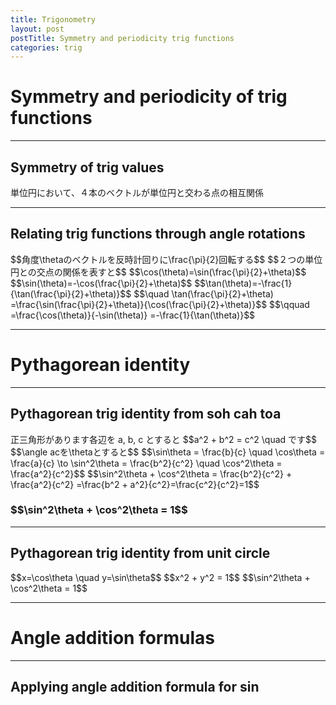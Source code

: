 ```yaml
---
title: Trigonometry
layout: post
postTitle: Symmetry and periodicity trig functions 
categories: trig
---
```


# Symmetry and periodicity of trig functions

------

## Symmetry of trig values

<div class="row">
  <div class="col-sm-9">
    <div id="svg01"></div>
  </div>
  <div class="col-sm-3">
    <p>単位円において、４本のベクトルが単位円と交わる点の相互関係</p>
  </div>
</div>

--------

## Relating trig functions through angle rotations

<div class="row">
  <div class="col-sm-8">
    <div id="svg02"></div>
  </div>
  <div class="col-sm-4">
    $$角度\thetaのベクトルを反時計回りに\frac{\pi}{2}回転する$$
    $$２つの単位円との交点の関係を表すと$$
    $$\cos(\theta)=\sin(\frac{\pi}{2}+\theta)$$
    $$\sin(\theta)=-\cos(\frac{\pi}{2}+\theta)$$
    $$\tan(\theta)=-\frac{1}{\tan(\frac{\pi}{2}+\theta)}$$  
    $$\quad \tan(\frac{\pi}{2}+\theta)
    =\frac{\sin(\frac{\pi}{2}+\theta)}{\cos(\frac{\pi}{2}+\theta)}$$
    $$\qquad =\frac{\cos(\theta)}{-\sin(\theta)}
    =-\frac{1}{\tan(\theta)}$$

  </div>
</div>

--------

# Pythagorean identity 

------

## Pythagorean trig identity from soh cah toa

<div class="row">
  <div class="col-sm-6">
    <div id="svg03"></div>
  </div>
  <div class="col-sm-6">
    正三角形があります各辺を a, b, c とすると
    $$a^2 + b^2 = c^2 \quad です$$
    $$\angle acを\thetaとすると$$
    $$\sin\theta = \frac{b}{c} \quad \cos\theta = \frac{a}{c} \to
    \sin^2\theta = \frac{b^2}{c^2} \quad \cos^2\theta = \frac{a^2}{c^2}$$
    $$\sin^2\theta + \cos^2\theta = \frac{b^2}{c^2} + \frac{a^2}{c^2}
    =\frac{b^2 + a^2}{c^2}=\frac{c^2}{c^2}=1$$
    <div class="panel">
      <h3>$$\sin^2\theta + \cos^2\theta = 1$$</h3>
    </div>
  </div>
</div>

--------

## Pythagorean trig identity from unit circle

<div class="row">
  <div class="col-sm-6">
    <div id="svg04"></div>
  </div>
  <div class="col-sm-6">
    $$x=\cos\theta \quad y=\sin\theta$$
    $$x^2 + y^2 = 1$$
    $$\sin^2\theta + \cos^2\theta = 1$$


  </div>
</div>


--------
# Angle addition formulas
--------

## Applying angle addition formula for sin

<div class="row">
  <div class="col-sm-6">
    <div id="svg05"></div>
  </div>
  <div class="col-sm-6">
  </div>
</div>



<script type="text/javascript" src="http://cdn.mathjax.org/mathjax/latest/MathJax.js?config=TeX-AMS-MML_SVG"></script>
<script src="http://d3js.org/d3.v3.min.js" charset="utf-8"></script>
<script src="{{site.url}}/js/d3draws.js" charset="utf-8"></script>

<script>

  var height = 500;
  var width = 800;
  

/**  */
  var svg01 = d3.select("#svg01")
                .append("svg")
                .attr("height",height)
                .attr("width",800)
                .style("background","#000");

  var xScale01 = d3.scale.linear()
                       .domain([-1,1])
                       .range([200,600]);
  
  var yScale01 = d3.scale.linear()
                       .domain([1,-1])
                       .range([50,450]);       

  // 軸
  axesData01 = [
    {
      "x1":-1.1,
      "y1":0,
      "x2":1.1,
      "y2":0,
      "stroke":"#fff"
    },
    {
      "x1":0,
      "y1":-1.1,
      "x2":0,
      "y2":1.1,
      "stroke":"#fff"
    }
  ];
  drawVectorW(svg01,axesData01,xScale01,yScale01);

  // unit circle
  circleData01 = [
    {"cx":0,"cy":0,"r":200,"stroke":"#ff0"}
  ];
  drawCircle(svg01,circleData01,xScale01,yScale01); 

  // path
  pathData01 = [
    {"x":Math.cos(pi/6),"y":Math.sin(pi/6)},
    {"x":Math.cos(-pi/6),"y":Math.sin(-pi/6)},
    {"x":Math.cos(pi+pi/6),"y":Math.sin(pi+pi/6)},
    {"x":Math.cos(pi-pi/6),"y":Math.sin(pi-pi/6)},
    {"x":Math.cos(pi/6),"y":Math.sin(pi/6)},
  ];
  drawPath(svg01,pathData01,{"stroke":"#ccc","strokeWidth":1},xScale01,yScale01);
 
  // vector
  vecData01 = [
    {"x1":0,"y1":0,"angles":30,"length":1.2,"stroke":"lime"}
   ,{"x1":0,"y1":0,"angles":-30,"length":1.2,"stroke":"purple"}
   ,{"x1":0,"y1":0,"angles":150,"length":1.2,"stroke":"red"}
   ,{"x1":0,"y1":0,"angles":210,"length":1.2,"stroke":"orange"}
  ]
  drawVectorA(svg01,vecData01,xScale01,yScale01);

  // mathjax
  var foData01 = [
    {"x":0,"y":1.5,"text":"$$y$$","fontSize":"20px"},
    {"x":1.2,"y":0.3,"text":"$$x$$","fontSize":"20px"},
    {"x":0.15,"y":0.33,"text":"$$\\theta$$","fontSize":"16px"},
    {"x":-0.2,"y":0.33,"text":"$$\\theta$$","fontSize":"16px"},
    {"x":-0.2,"y":0.23,"text":"$$\\theta$$","fontSize":"16px"},
    {"x":0.15,"y":0.22,"text":"$$-\\theta$$","fontSize":"16px"},
    {"x":-0.4,"y":0.85,"text":"$$\\pi-\\theta$$","fontSize":"16px"},
    {"x":-0.7,"y":0.1,"text":"$$\\pi+\\theta$$","fontSize":"16px"},

    {"x":0.9,"y":0.8,
      "text":"$$(\\cos(\\theta),\\sin (\\theta))$$","fontSize":"16px"},
    {"x":0.9,"y":-0.2,
      "text":"$$(\\cos(-\\theta),\\sin (-\\theta))$$","fontSize":"16px"},  
    {"x":-1.9,"y":0.8,
      "text":"$$(\\cos(\\pi-\\theta),\\sin (\\pi-\\theta))$$","fontSize":"16px"},
    {"x":-1.9,"y":-0.2,
      "text":"$$(\\cos(\\pi+\\theta),\\sin (\\pi+\\theta))$$","fontSize":"16px"},  

    {"x":-1.8,"y":1.25,
      "text":"$$\\cos(\\pi-\\theta)=-\\cos (\\theta)$$","fontSize":"16px"},  
    {"x":-1.8,"y":1.1,
      "text":"$$\\sin(\\pi-\\theta)=\\sin (\\theta)$$","fontSize":"16px"},  
    {"x":-1.8,"y":0.95,
      "text":"$$\\tan(\\pi-\\theta)=-\\tan (\\theta)$$","fontSize":"16px"},  

    {"x":-1.8,"y":-0.4,
      "text":"$$\\cos(\\pi+\\theta)=-\\cos (\\theta)$$","fontSize":"16px"},  
    {"x":-1.8,"y":-0.55,
      "text":"$$\\sin(\\pi+\\theta)=-\\sin (\\theta)$$","fontSize":"16px"},  
    {"x":-1.8,"y":-0.7,
      "text":"$$\\tan(\\pi+\\theta)=\\tan (\\theta)$$","fontSize":"16px"},  

    {"x":1.0,"y":-0.4,
      "text":"$$\\cos(-\\theta)=\\cos (\\theta)$$","fontSize":"16px"},  
    {"x":1.0,"y":-0.55,
      "text":"$$\\sin(-\\theta)=-\\sin (\\theta)$$","fontSize":"16px"},  
    {"x":1.0,"y":-0.7,
      "text":"$$\\tan(-\\theta)=-\\tan (\\theta)$$","fontSize":"16px"},  

  ];
  drawMathjax(svg01,foData01,xScale01,yScale01);

  // arc
  arcData01 = [
    {"startPos":90,"endPos":60,
    "innerRadius":50,"outerRadius":50,
    "stroke":"lime"},
    {"startPos":90,"endPos":120,
    "innerRadius":50,"outerRadius":50,
    "stroke":"purple"},
    {"startPos":90,"endPos":-60,
    "innerRadius":100,"outerRadius":100,
    "stroke":"red"},
    {"startPos":90,"endPos":-120,
    "innerRadius":80,"outerRadius":80,
    "stroke":"orange"}


  ];
  drawArc(svg01,arcData01,xScale01,yScale01);


/**  rotations  */
  var svg02 = d3.select("#svg02")
                .append("svg")
                .attr("height",height)
                .attr("width",width)
                .style("background","#000");

  // 軸
  drawVectorW(svg02,axesData01,xScale01,yScale01);

  // unit circle
  drawCircle(svg02,circleData01,xScale01,yScale01); 

  // vector
  vecData02 = [
    {"x1":0,"y1":0,"angles":30,"length":1.2,"stroke":"lime"}
   ,{"x1":0,"y1":0,"angles":120,"length":1.2,"stroke":"lime"}
  ]
  drawVectorA(svg02,vecData02,xScale01,yScale01);

  // lines
  lineData02 = [
    {
      "x1":Math.cos(30*aDegree),
      "y1":Math.sin(30*aDegree),
      "x2":Math.cos(30*aDegree),
      "y2":0,
      "stroke":"#999"
    }
   ,{
      "x1":Math.cos(120*aDegree),
      "y1":Math.sin(120*aDegree),
      "x2":0,
      "y2":Math.sin(120*aDegree),
      "stroke":"#999"
    }
   ,{
      "x1":0,
      "y1":0,
      "x2":Math.cos(30*aDegree),
      "y2":0,
      "stroke":"#f0f"
    }
   ,{
      "x1":0,
      "y1":0,
      "x2":0,
      "y2":Math.sin(120*aDegree),
      "stroke":"#f0f"
    }
  ]
  drawLine(svg02,lineData02,xScale01,yScale01);

  // arc
  arcData02 = [
    {
      "startPos":60,
      "endPos":-30,
      "innerRadius":40,
      "outerRadius":40,
      "stroke":"red"
    }
  ];
  drawArc(svg02,arcData02,xScale01,yScale01);

  // arrow head
  headData02 = [
   {
     "x1":Math.cos(120*aDegree)/5+0.00001,
     "y1":Math.sin(120*aDegree)/5+0.00001,
     "x2":Math.cos(120*aDegree)/5,
     "y2":Math.sin(120*aDegree)/5,
     "stroke":"red"}
  ]
  drawVectorB(svg02,headData02,xScale01,yScale01);

  // mathjax
  var foData02 = [
    {"x":0,"y":1.5,"text":"$$y$$","fontSize":"20px"},
    {"x":1.2,"y":0.3,"text":"$$x$$","fontSize":"20px"},
    
    {"x":0.15,"y":0.33,"text":"$$\\theta$$","fontSize":"16px"},

    {"x":0.9,"y":0.5,
      "text":"$$\\sin (\\theta)$$","fontSize":"16px"},
    {"x":0.4,"y":0.2,
      "text":"$$\\cos(\\theta)$$","fontSize":"16px"},

    {"x":0.9,"y":0.8,
      "text":"$$(\\cos(\\theta),\\sin (\\theta))$$","fontSize":"16px"},
    {"x":-1.7,"y":1.2,
      "text":"$$(\\cos(\\frac{\\pi}{2}+\\theta),\\sin (\\frac{\\pi}{2}+\\theta))$$",
      "fontSize":"16px"},
    {"x":0.05,"y":0.8,
      "text":"$$\\sin (\\frac{\\pi}{2}+\\theta)$$","fontSize":"16px"},
    {"x":-0.5,"y":1.4,
      "text":"$$\\cos (\\frac{\\pi}{2}+\\theta)$$","fontSize":"16px"},


  ];
  drawMathjax(svg02,foData02,xScale01,yScale01);
 


/**  Intersections of sine curve and cosine curve  */
  var svg03 = d3.select("#svg03")
                .append("svg")
                .attr("height",height)
                .attr("width",500)
                .style("background","#000");

  var xScale03 = d3.scale.linear()
                       .domain([50,450])
                       .range([50,450]);
  
  var yScale03 = d3.scale.linear()
                       .domain([450,50])
                       .range([50,450]);  

  //  right Triangle
  triData003 = [
    {"x1":100,"y1":150,"angle":0,"adjacent":300,"theta":35,"stroke":"#ff0"}
  ]                          
  drawRTriangle(svg03,triData003,xScale03,yScale03);

  // TEXT
  var foData03 = [
    {"x":250,"y":200,"text":"$$a$$","fontSize":"22px"},
    {"x":410,"y":290,"text":"$$b$$","fontSize":"22px"},
    {"x":250,"y":350,"text":"$$c$$","fontSize":"22px"},

    {"x":130,"y":225,"text":"$$\\theta$$","fontSize":"20px"},
    {"x":80,"y":0.2,"text":"$$\\frac{\\pi}{2}$$","fontSize":"16px"},
    {"x":170,"y":0.2,"text":"$$\\pi$$","fontSize":"16px"},
    {"x":260,"y":0.2,"text":"$$\\frac{3}{4}\\pi$$","fontSize":"16px"},
    {"x":350,"y":0.2,"text":"$$2\\pi$$","fontSize":"16px"},
    {"x":150,"y":1.0,"text":"$$y=sin\\theta$$","fontSize":"16px"},
    {"x":320,"y":1.0,"text":"$$y=cos\\theta$$","fontSize":"16px"}
  ];
  drawMathjax(svg03,foData03,xScale03,yScale03);
 

  //
  var svg04 = d3.select("#svg04")
                .append("svg")
                .attr("height",height)
                .attr("width",500)
                .style("background","#000");

  var xScale04 = d3.scale.linear()
                       .domain([-1,1])
                       .range([50,450]);
  
  var yScale04 = d3.scale.linear()
                       .domain([1,-1])
                       .range([50,450]);       

  // 軸
  axesData04 = {
    "xAxis":true,
    "yAxis":true,
    "xTickValues":[-1,1],
    "yTickValues":[-1,1],
    "stroke":"#ff0",
    "strokeWidth":1,
    "xScale":xScale04,
    "yScale":yScale04
  };
  
  drawAxes(svg04,axesData04);

  // unit circle
  circleData04 = [{
    "cx":0,
    "cy":0,
    "r":200,
    "stroke":"#fff",
    "strokeWidth":3
  }];

  drawCircle(svg04,circleData04,xScale04,yScale04);


 // mathjax
 var foData04 = [
    {"x":0,"y":1.4,"text":"$$y$$","fontSize":"18px"},
    {"x":1.1,"y":0.3,"text":"$$x$$","fontSize":"18px"},
    {"x":0.3,"y":0.2,"text":"$$a$$","fontSize":"18px"},
    {"x":0.75,"y":0.6,"text":"$$a$$","fontSize":"18px"},
    {"x":0.1,"y":0.35,"text":"$$45^\\circ$$","fontSize":"16px"},
    {"x":-0.5,"y":0.5,"text":"$$225^\\circ$$","fontSize":"16px"},
    {"x":-1.2,"y":-0.6,
    "text":"$$（-\\frac{\\sqrt{2}}{2},-\\frac{\\sqrt{2}}{2})$$","fontSize":"12px"},
    {"x":0.7,"y":1.1,
    "text":"$$（\\frac{\\sqrt{2}}{2},\\frac{\\sqrt{2}}{2})$$","fontSize":"12px"},
  ];
 drawMathjax(svg04,foData04,xScale04,yScale04);


 /** 
    
                      */

  var svg05 = d3.select("#svg05")
                .append("svg")
                .attr("height",height)
                .attr("width",500)
                .style("background","#000");

  var xScale05 = d3.scale.linear()
                       .domain([-360,360])
                       .range([20,480]);
  
  var yScale05 = d3.scale.linear()
                       .domain([4,-4])
                       .range([20,480]);

</script>
